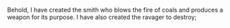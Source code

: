 Behold, I have created the smith who blows the fire of coals and produces a weapon for its purpose. I have also created the ravager to destroy;
